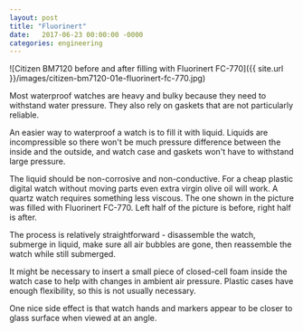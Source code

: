 ```yaml
---
layout: post
title: "Fluorinert"
date:   2017-06-23 00:00:00 -0000
categories: engineering
---
```


![Citizen BM7120 before and after filling with Fluorinert FC-770]({{ site.url }}/images/citizen-bm7120-01e-fluorinert-fc-770.jpg)

<!--more-->

Most waterproof watches are heavy and bulky because they need to withstand water pressure. They also rely on gaskets that are not particularly reliable.

An easier way to waterproof a watch is to fill it with liquid. Liquids are incompressible so there won't be much pressure difference between the inside and the outside, and watch case and gaskets won't have to withstand large pressure.
    
The liquid should be non-corrosive and non-conductive. For a cheap plastic digital watch without moving parts even extra virgin olive oil will work. A quartz watch requires something less viscous. The one shown in the picture was filled with Fluorinert FC-770. Left half of the picture is before, right half is after.

The process is relatively straightforward - disassemble the watch, submerge in liquid, make sure all air bubbles are gone, then reassemble the watch while still submerged.

It might be necessary to insert a small piece of closed-cell foam inside the watch case to help with changes in ambient air pressure. Plastic cases have enough flexibility, so this is not usually necessary.

One nice side effect is that watch hands and markers appear to be closer to glass surface  when viewed at an angle.